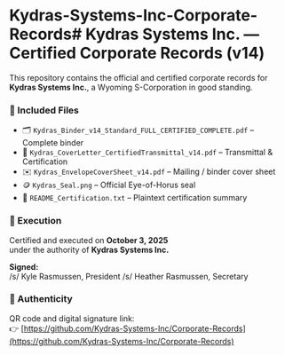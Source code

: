 # Kydras-Systems-Inc-Corporate-Records# Kydras Systems Inc. — Certified Corporate Records (v14)

This repository contains the official and certified corporate records for  
**Kydras Systems Inc.**, a Wyoming S-Corporation in good standing.

### 📂 Included Files
- 🗂️ `Kydras_Binder_v14_Standard_FULL_CERTIFIED_COMPLETE.pdf` – Complete binder  
- 📄 `Kydras_CoverLetter_CertifiedTransmittal_v14.pdf` – Transmittal & Certification  
- ✉️ `Kydras_EnvelopeCoverSheet_v14.pdf` – Mailing / binder cover sheet  
- 🪙 `Kydras_Seal.png` – Official Eye-of-Horus seal  
- 🧾 `README_Certification.txt` – Plaintext certification summary  

### 📅 Execution
Certified and executed on **October 3, 2025**  
under the authority of **Kydras Systems Inc.**

**Signed:**  
/s/ Kyle Rasmussen, President
/s/ Heather Rasmussen, Secretary

### 🔗 Authenticity
QR code and digital signature link:  
👉 [https://github.com/Kydras-Systems-Inc/Corporate-Records](https://github.com/Kydras-Systems-Inc/Corporate-Records)
